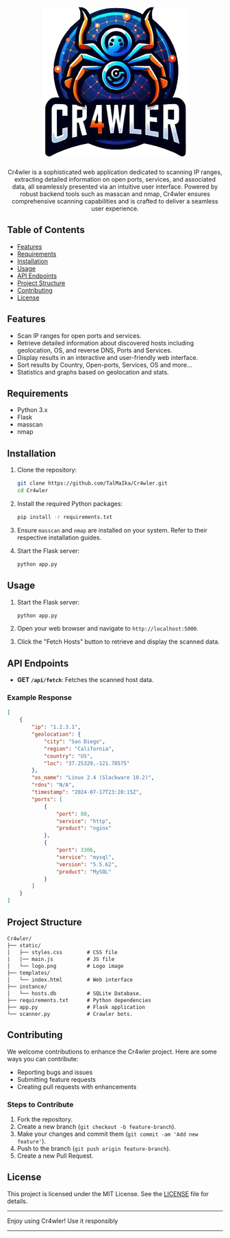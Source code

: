 <h1 align="center">
  <img src="static/logo.png" />
</h1>

<p align="center">
  Cr4wler is a sophisticated web application dedicated to scanning IP ranges, extracting detailed information on open ports, services, and associated data, all seamlessly presented via an intuitive user interface. Powered by robust backend tools such as masscan and nmap, Cr4wler ensures comprehensive scanning capabilities and is crafted to deliver a seamless user experience.
</p>

## Table of Contents

- [Features](#features)
- [Requirements](#requirements)
- [Installation](#installation)
- [Usage](#usage)
- [API Endpoints](#api-endpoints)
- [Project Structure](#project-structure)
- [Contributing](#contributing)
- [License](#license)

## Features

- Scan IP ranges for open ports and services.
- Retrieve detailed information about discovered hosts including geolocation, OS, and reverse DNS, Ports and Services.
- Display results in an interactive and user-friendly web interface.
- Sort results by Country, Open-ports, Services, OS and more...
- Statistics and graphs based on geolocation and stats.

## Requirements

- Python 3.x
- Flask
- masscan
- nmap

## Installation

1. Clone the repository:

    ```bash
    git clone https://github.com/TalMaIka/Cr4wler.git
    cd Cr4wler
    ```

2. Install the required Python packages:

    ```bash
    pip install -r requirements.txt
    ```

3. Ensure `masscan` and `nmap` are installed on your system. Refer to their respective installation guides.

4. Start the Flask server:

    ```bash
    python app.py
    ```

## Usage

1. Start the Flask server:

    ```bash
    python app.py
    ```

2. Open your web browser and navigate to `http://localhost:5000`.

3. Click the "Fetch Hosts" button to retrieve and display the scanned data.

## API Endpoints

- **GET `/api/fetch`**: Fetches the scanned host data.

### Example Response

```json
[
    {
        "ip": "1.2.3.1",
        "geolocation": {
            "city": "San Diego",
            "region": "California",
            "country": "US",
            "loc": "37.25329,-121.78575"
        },
        "os_name": "Linux 2.4 (Slackware 10.2)",
        "rdns": "N/A",
        "timestamp": "2024-07-17T23:20:15Z",
        "ports": [
            {
                "port": 80,
                "service": "http",
                "product": "nginx"
            },
            {
                "port": 3306,
                "service": "mysql",
                "version": "5.5.62",
                "product": "MySQL"
            }
        ]
    }
]
```

## Project Structure

```
Cr4wler/
├── static/
│   ├── styles.css        # CSS file
|   |── main.js           # JS file  
│   └── logo.png          # Logo image
├── templates/
│   └── index.html        # Web interface
├── instance/
│   └── hosts.db          # SQLite Database.
├── requirements.txt      # Python dependencies
├── app.py                # Flask application
└── scanner.py            # Crawler bots.
```

## Contributing

We welcome contributions to enhance the Cr4wler project. Here are some ways you can contribute:

- Reporting bugs and issues
- Submitting feature requests
- Creating pull requests with enhancements

### Steps to Contribute

1. Fork the repository.
2. Create a new branch (`git checkout -b feature-branch`).
3. Make your changes and commit them (`git commit -am 'Add new feature'`).
4. Push to the branch (`git push origin feature-branch`).
5. Create a new Pull Request.

## License

This project is licensed under the MIT License. See the [LICENSE](LICENSE) file for details.

---

Enjoy using Cr4wler! Use it responsibly

---
